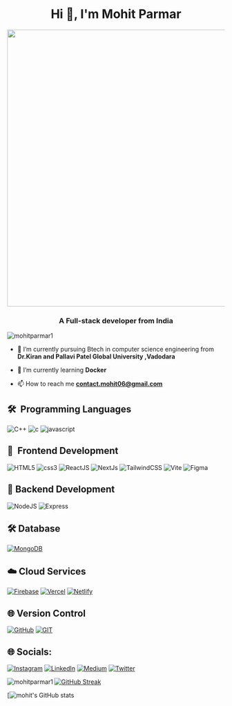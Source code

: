 <h1 align="center">Hi 👋, I'm Mohit Parmar</h1>
<div id="header" align="center">
  <img src="https://media.giphy.com/media/L1R1tvI9svkIWwpVYr/giphy.gif" width="640" />
</div>
<h3 align="center">A Full-stack developer from India</h3>

<p align="left"> <img src="https://komarev.com/ghpvc/?username=mohitparmar1&label=Profile%20views&color=0e75b6&style=flat" alt="mohitparmar1" /> </p>

- 🔭 I’m currently pursuing Btech in computer science engineering from **Dr.Kiran and Pallavi Patel Global University ,Vadodara**

- 🌱 I’m currently learning **Docker**

- 📫 How to reach me **contact.mohit06@gmail.com**


## 🛠  Programming Languages

![C++](https://img.shields.io/badge/C%2B%2B-00599C?style=for-the-badge&logo=c%2B%2B&logoColor=white)
![c](https://img.shields.io/badge/C-00599C?style=for-the-badge&logo=c&logoColor=white)
![javascript](https://img.shields.io/badge/JavaScript-323330?style=for-the-badge&logo=javascript&logoColor=F7DF1E)
<br>
## 📖  Frontend Development
![HTML5](https://img.shields.io/badge/html5-%23E34F26.svg?style=for-the-badge&logo=html5&logoColor=white)
![css3](https://img.shields.io/badge/CSS3-1572B6?style=for-the-badge&logo=css3&logoColor=white)
![ReactJS](https://img.shields.io/badge/React-20232A?style=for-the-badge&logo=react&logoColor=61DAFB)
![NextJs](https://img.shields.io/badge/next%20js-000000?style=for-the-badge&logo=nextdotjs&logoColor=white)
![TailwindCSS](https://img.shields.io/badge/Tailwind_CSS-38B2AC?style=for-the-badge&logo=tailwind-css&logoColor=white)
![Vite](https://img.shields.io/badge/Vite-B73BFE?style=for-the-badge&logo=vite&logoColor=FFD62E)
 ![Figma](https://img.shields.io/badge/figma-%23F24E1E.svg?style=for-the-badge&logo=figma&logoColor=white)
<br>
## 👾 Backend Development
![NodeJS](https://img.shields.io/badge/Node%20js-339933?style=for-the-badge&logo=nodedotjs&logoColor=white)
![Express](https://img.shields.io/badge/Express%20js-339933?style=for-the-badge&logo=expressdotjs&logoColor=white)
<be>
## 🛠️ Database
[![MongoDB](https://img.shields.io/badge/MongoDB-4EA94B?style=for-the-badge&logo=mongodb&logoColor=white)](https://www.mongodb.com/)
<br>
## ☁️ Cloud Services
[![Firebase](https://img.shields.io/badge/firebase-ffca28?style=for-the-badge&logo=firebase&logoColor=black)](https://firebase.google.com/)
[![Vercel](https://img.shields.io/badge/Vercel-000000?style=for-the-badge&logo=vercel&logoColor=white)](https://vercel.com/)
[![Netlify](https://img.shields.io/badge/Netlify-00C7B7?style=for-the-badge&logo=netlify&logoColor=white)](https://www.netlify.com/)

## 🌐 Version Control
[![GitHub](https://img.shields.io/badge/GitHub-100000?style=for-the-badge&logo=github&logoColor=white)](https://github.com/)
[![GIT](https://img.shields.io/badge/GIT-E44C30?style=for-the-badge&logo=git&logoColor=white)](https://git-scm.com/)
<br>
## 🌐 Socials:
[![Instagram](https://img.shields.io/badge/Instagram-%23E4405F.svg?logo=Instagram&logoColor=white)](https://instagram.com/mohit.dev_) [![LinkedIn](https://img.shields.io/badge/LinkedIn-%230077B5.svg?logo=linkedin&logoColor=white)](https://linkedin.com/in/mohit-parmar-144456223) [![Medium](https://img.shields.io/badge/Medium-12100E?logo=medium&logoColor=white)](https://medium.com/@mohitparmar3340) [![Twitter](https://img.shields.io/badge/Twitter-%231DA1F2.svg?logo=Twitter&logoColor=white)](https://twitter.com/mohitparmar1_) 

<p><img align="left" src="https://github-readme-stats.vercel.app/api/top-langs?username=mohitparmar1&show_icons=true&locale=en&layout=compact&theme=tokyonight" alt="mohitparmar1" /></p>

[![GitHub Streak](https://streak-stats.demolab.com/?user=mohitparmar1&theme=tokyonight)](https://git.io/streak-stats)

[![mohit's GitHub stats](https://github-readme-stats.vercel.app/api?username=mohitparmar1&show_icons=true&theme=tokyonight)
